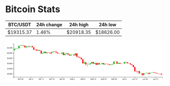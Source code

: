 # Bitcoin Stats

BTC/USDT|24h change|24h high|24h low|
|---|---|---|---|
|$19315.37|1.46%|$20918.35|$18626.00|

<img src="./chart.svg">
